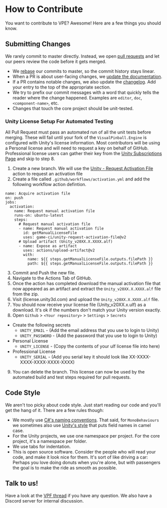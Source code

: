 # How to Contribute

You want to contribute to VPE? Awesome! Here are a few things you should know.

## Submitting Changes

We rarely commit to master directly. Instead, we open [pull requests](https://docs.github.com/en/free-pro-team@latest/github/collaborating-with-issues-and-pull-requests/about-pull-requests)
and let our peers review the code before it gets merged.

- We [rebase](https://git-scm.com/book/en/v2/Git-Branching-Rebasing) our commits to master, so the commit history stays linear.
- When a PR is about user-facing changes, we [update the documentation](https://github.com/freezy/VisualPinball.Engine/wiki/Documentation#bigger-changes-or-new-content).
- If a PR contains notable changes, we also update the [changelog](CHANGELOG.md). Add your entry to the top of the appropriate section.
- We try to prefix our commit messages with a word that quickly tells the reader where the change happened. Examples are `editor`, `doc`, `<component-name>`, etc.
- Changes that touch the core project should be unit-tested. 

### Unity License Setup For Automated Testing

All Pull Request must pass an automated run of all the unit tests before merging. These will fail until your fork of the `VisualPinball.Engine` is configured with Unity's license information.
Most contributors will be using a Personal license and will need to request a key on behalf of GitHub. Professional license users can gather their key from the [Unity Subscriptions Page](https://id.unity.com/en/subscriptions) and skip to step 8.

1. Create a new branch. We will use the [Unity - Request Activation File](https://github.com/marketplace/actions/unity-request-activation-file) action to request an activation file
2. Create a file called `.github/workflows/activation.yml` and add the following workflow action defintion.
```
name: Acquire activation file
on: push
jobs:
  activation:
    name: Request manual activation file 
    runs-on: ubuntu-latest
    steps:
      # Request manual activation file
      - name: Request manual activation file
        id: getManualLicenseFile
        uses: game-ci/unity-request-activation-file@v2
      # Upload artifact (Unity_v20XX.X.XXXX.alf)
      - name: Expose as artifact
        uses: actions/upload-artifact@v2
        with:
          name: ${{ steps.getManualLicenseFile.outputs.filePath }}
          path: ${{ steps.getManualLicenseFile.outputs.filePath }}
```
3. Commit and Push the new file.
4. Navigate to the Actions Tab of GitHub.
5. Once the action has completed download the manual activation file that now appeared as an artifact and extract the `Unity_v20XX.X.XXXX.alf` file from the zip.
6. Visit (license.unity3d.com) and upload the `Unity_v20XX.X.XXXX.alf` file.
7. You should now receive your license file (Unity_v20XX.x.ulf) as a download. It's ok if the numbers don't match your Unity version exactly.
8. Open `Github` > `<Your repository>` > `Settings` > `Secrets`
- Create the following secrets
  - `UNITY_EMAIL` - (Add the email address that you use to login to Unity)
  - `UNITY_PASSWORD` - (Add the password that you use to login to Unity)
- Personal License
  - `UNITY_LICENSE` - (Copy the contents of your ulf license file into here)
- Professional License
  - `UNITY_SERIAL` - (Add you serial key it should look like XX-XXXX-XXXX-XXXX-XXXX-XXXX)
  
9. You can delete the branch. This license can now be used by the automated build and test steps required for pull requests. 


## Code Style 

We aren't too picky about code style. Just start reading our code and you'll get the hang of it. There
are a few rules though:

- We mostly use [C#'s naming conventions](https://docs.microsoft.com/en-us/dotnet/standard/design-guidelines/naming-guidelines).
  That said, for `MonoBehaviours` we sometimes also use [Unity's style](https://github.com/raywenderlich/c-sharp-style-guide)
  that puts field names in camel case.
- For the Unity projects, we use one namespace per project. For the core project, it's a namespace per folder.  
- We use tabs for indentation.
- This is open source software. Consider the people who will read your code, and make it look nice for them. It's sort of like 
  driving a car: Perhaps you love doing donuts when you're alone, but with passengers the goal is to make the ride as smooth 
  as possible.

## Talk to us!

Have a look at the [VPF thread](https://www.vpforums.org/index.php?showtopic=43651) if you have any question. We also have a Discord
server for internal discussion.
